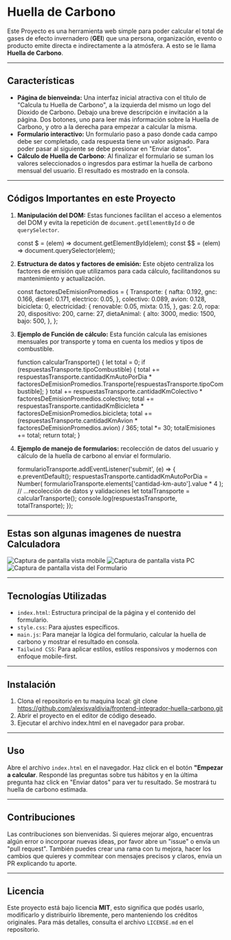 # Huella de Carbono 
Este Proyecto es una herramienta web simple para poder calcular el total de gases de efecto invernadero (**GEI**) que una persona, organización, evento o producto emite directa e indirectamente a la atmósfera. A esto se le llama **Huella de Carbono**.

---

## Características

* **Página de bienveinda:** Una interfaz inicial atractiva con el título de "Calcula tu Huella de Carbono", a la izquierda del mismo un logo del Dioxido de Carbono. Debajo una breve descripción e invitación a la página. Dos botones, uno para leer más información sobre la Huella de Carbono, y otro a la derecha para empezar a calcular la misma.
* **Formulario interactivo:** Un formulario paso a paso donde cada campo debe ser  completado, cada respuesta tiene un valor asignado. Para poder pasar al siguiente se debe presionar en "Enviar datos".
* **Cálculo de Huella de Carbono**: Al finalizar el formulario se suman los valores seleccionados o ingresdos para estimar la huella de carbono mensual del usuario. El resultado es mostrado en la consola.

---

## Códigos Importantes en este Proyecto

1. **Manipulación del DOM:** Estas funciones facilitan el acceso a elementos del DOM y evita la repetición de `document.getElementById` o de `querySelector`.

    const $ = (elem) => document.getElementById(elem);
    const $$ = (elem) => document.querySelector(elem);

2. **Estructura de datos y factores de emisión:** Este objeto centraliza los factores de emisión que utilizamos para cada cálculo, facilitandonos su mantenimiento y actualización.

    const factoresDeEmisionPromedios = {
  Transporte: {
    nafta: 0.192,
    gnc: 0.166,
    diesel: 0.171,
    electrico: 0.05,
  },
  colectivo: 0.089,
  avion: 0.128,
  bicicleta: 0,
  electricidad: {
    renovable: 0.05,
    mixta: 0.15,
  },
  gas: 2.0,
  ropa: 20,
  dispositivo: 200,
  carne: 27,
  dietaAnimal: {
    alto: 3000,
    medio: 1500,
    bajo: 500,
  },
};

3. **Ejemplo de Función de cálculo:** Esta función calcula las emisiones mensuales por transporte y toma en cuenta los medios y tipos de combustible.

    function calcularTransporte() {
  let total = 0;
  if (respuestasTransporte.tipoCombustible) {
    total += respuestasTransporte.cantidadKmAutoPorDia *
      factoresDeEmisionPromedios.Transporte[respuestasTransporte.tipoCombustible];
  }
  total += respuestasTransporte.cantidadKmColectivo * factoresDeEmisionPromedios.colectivo;
  total += respuestasTransporte.cantidadKmBicicleta * factoresDeEmisionPromedios.bicicleta;
  total += (respuestasTransporte.cantidadKmAvion * factoresDeEmisionPromedios.avion) / 365;
  total *= 30;
  totalEmisiones += total;
  return total;
}

4. **Ejemplo de manejo de formularios:** recolección de datos del usuario y cálculo de la huella de carbono al enviar el formulario.

    formularioTransporte.addEventListener('submit', (e) => {
  e.preventDefault();
  respuestasTransporte.cantidadKmAutoPorDia = Number(
    formularioTransporte.elements['cantidad-km-auto'].value * 4
  );
  // ...recolección de datos y validaciones
  let totalTransporte = calcularTransporte();
  console.log(respuestasTransporte, totalTransporte);
});

---

## Estas son algunas imagenes de nuestra Calculadora

![Captura de pantalla vista mobile](assets/captura-mobile.jpg)
![Captura de pantalla vista PC](assets/captura-pc.jpg)
![Captura de pantalla vista del Formulario](assets/captura-vista-formulario.jpg)

---

## Tecnologías Utilizadas

* `index.html`: Estructura principal de la página y el contenido del formulario.
* `style.css`: Para ajustes específicos.
* `main.js`: Para manejar la lógica del formulario, calcular la huella de carbono y mostrar el resultado en consola.
* `Tailwind CSS`: Para aplicar estilos, estilos responsivos y modernos con enfoque mobile-first.

---

## Instalación

1. Clona el repositorio en tu maquina local: git clone https://github.com/alexisvaldivia/frontend-integrador-huella-carbono.git 
2. Abrir el proyecto en el editor de código deseado.
3. Ejecutar el archivo index.html en el navegador para probar.

---

## Uso

Abre el archivo `index.html` en el navegador. Haz click en el botón **"Empezar a calcular**. Respondé las preguntas sobre tus hábitos y en la última pregunta haz click en "Enviar datos" para ver tu resultado.
Se mostrará tu huella de carbono estimada.

---

## Contribuciones

Las contribuciones son bienvenidas. Si quieres mejorar algo, encuentras algún error o incorporar nuevas ideas, por favor abre un "issue" o envía un "pull request". También puedes crear una rama con tu mejora, hacer los cambios que quieres y commitear con mensajes precisos y claros, envia un PR explicando tu aporte.

---

## Licencia

Este proyecto está bajo licencia **MIT**, esto significa que podés usarlo, modificarlo y distribuirlo libremente, pero manteniendo los créditos originales. Para más detalles, consulta el archivo `LICENSE.md` en el repositorio.
